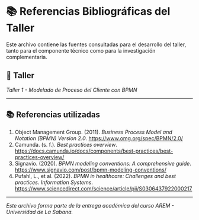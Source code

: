 # 📚 Referencias Bibliográficas del Taller

Este archivo contiene las fuentes consultadas para el desarrollo del taller, tanto para el componente técnico como para la investigación complementaria.

## 🔖 Taller
_Taller 1 - Modelado de Proceso del Cliente con BPMN_

---

## 📚 Referencias utilizadas

1. Object Management Group. (2011). *Business Process Model and Notation (BPMN) Version 2.0*. https://www.omg.org/spec/BPMN/2.0/
2. Camunda. (s. f.). *Best practices overview*. https://docs.camunda.io/docs/components/best-practices/best-practices-overview/
3. Signavio. (2020). *BPMN modeling conventions: A comprehensive guide*. https://www.signavio.com/post/bpmn-modeling-conventions/
4. Pufahl, L., et al. (2022). *BPMN in healthcare: Challenges and best practices*. *Information Systems*. https://www.sciencedirect.com/science/article/pii/S0306437922000217

---

_Este archivo forma parte de la entrega académica del curso AREM - Universidad de La Sabana._
